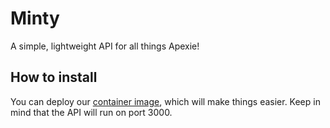 # Minty

A simple, lightweight API for all things Apexie!

## How to install
You can deploy our [container image](https://hub.docker.com/r/imlightymc/minty), which will make things easier. Keep in mind that the API will run on port 3000.